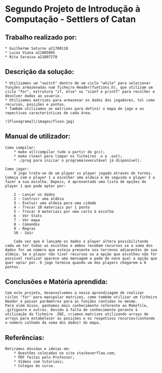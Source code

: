 # Segundo Projeto de Introdução à Computação - Settlers of Catan

## Trabalho realizado por:

	* Guilherme Saturno a21700118
	* Lucas Viana a21805095
	* Rita Saraiva a21807278

## Descrição da solução:

	* Utilizamos um "switch" dentro de um ciclo "while" para selecionar funções armazenadas num ficheiro Header(funtions.h), que utilizam um ciclo "for", estrutura "if, else" ou "scanf e printf" para recolher e devolver dados ao usuário.
	* Utilizamos matrizes para armazenar os dados dos jogadores, tal como recursos, posições e pontos.
	* Também utilizamos as matrizes para definir o mapa de jogo e as repectivas características de cada área.

	![Fluxograma](/images/fluxo.jpg)

## Manual de utilizador:

	Como compilar: 
		* make all(compilar tudo a partir do gcc);
		* make clean( para limpar os ficheiros .o e .out);
		* ./prog para iniciar o programa(executável já disponível).

	Como jogar:
		O jogo trata-se de um player vs player jogado através de turnos. Começa com o player 1 a escolher uma aldeia e de seguida o player 2 a fazer a sua escolha. Depois, é apresentado uma lista de opções do player 1 que pode optar por:

		1 - Lançar os dados
		2 - Contruir uma aldeia
		3 - Evoluir uma aldeia para uma cidade
		4 - Trocar 10 materiais por 1 ponto
		5 - Trocar 4 materiais por uma carta à escolha
		6 - Ver Stats
		7 - Ver mapa
		8 - Comandos
		9 - Regras
		10 - Sair

		Cada vez que é lançado os dados o player altera possibilitando cada um ter todas as escolhas e ambos recebem recursos se a soma dos dados for um número que esteja presente nos terrenos adjacentes de sua aldeia. Se o player não tiver recursos ou a opção que escolheu não for possível realizar aparece uma mensagem e pede de novo qual a opção que quer optar por. O jogo termina quando um dos players chegarem a 6 pontos.

## Conclusões e Matéria aprendida:

	Com este projeto, desenvolvemos a nossa aprendizagem de realizar ciclos "for" para manipular matrizes, como também utilizar um ficheiro Header e passar parâmetros para as funções contidas no mesmo.
	Para além disso, ganhamos mais conhecimento referente ao Makefile, .gitignore e outros. Devido à falta de conhecimento perante à utilização do ficheiro .INI, criamos matrizes utilizando arrays de arrays para estabelecer as posições e os respetivos recursos(contendo o número calhado da soma dos dados) do mapa.

## Referências:

	Retiramos dúvidas e ideias em:
		* Questões colocadas no site stackoverflow.com;
		* PDF feitas pelo Professor;
		* Vídeos com tutoriais;
		* Colegas do curso.

